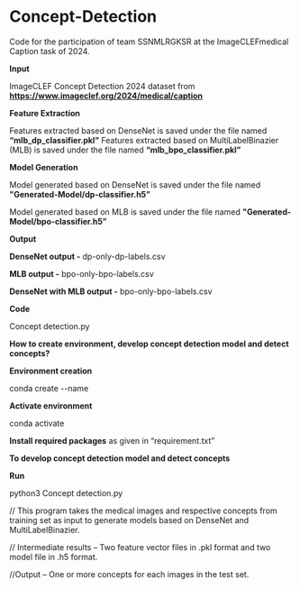 # Concept-Detection
 Code for the participation of team SSNMLRGKSR at the ImageCLEFmedical Caption task of 2024. 

 
**Input**

ImageCLEF Concept Detection 2024 dataset from **https://www.imageclef.org/2024/medical/caption**

**Feature Extraction**

Features extracted based on DenseNet is saved under the file named **“mlb_dp_classifier.pkl”**
Features extracted based on MultiLabelBinazier (MLB) is saved under the file named **“mlb_bpo_classifier.pkl”**

**Model Generation**

Model generated based on DenseNet is saved under the file named **"Generated-Model/dp-classifier.h5”**

Model generated based on MLB is saved under the file named **"Generated-Model/bpo-classifier.h5”**

**Output**

**DenseNet output -** dp-only-dp-labels.csv

**MLB output  -** bpo-only-bpo-labels.csv

**DenseNet with MLB output -** bpo-only-bpo-labels.csv

**Code**

Concept detection.py

**How to create environment, develop concept detection model and detect concepts?**

**Environment creation**

conda create --name <my-env>

**Activate environment**

conda activate <my-env>

**Install required packages** as given in “requirement.txt”

**To develop concept detection model and detect concepts**

**Run**

python3 Concept detection.py

// This program takes the medical images and respective concepts from training set as input to generate models based on DenseNet and MultiLabelBinazier.

// Intermediate results – Two feature vector files in .pkl format  and two model file in .h5 format.

//Output – One or more concepts for each images in the test set.




